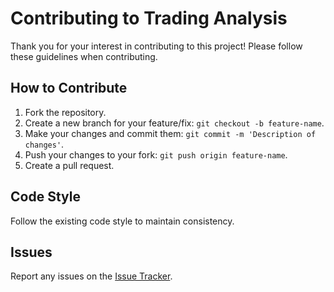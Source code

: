# Contributing to Trading Analysis

Thank you for your interest in contributing to this project! Please follow these guidelines when contributing.

## How to Contribute

1. Fork the repository.
2. Create a new branch for your feature/fix: `git checkout -b feature-name`.
3. Make your changes and commit them: `git commit -m 'Description of changes'`.
4. Push your changes to your fork: `git push origin feature-name`.
5. Create a pull request.

## Code Style

Follow the existing code style to maintain consistency.

## Issues

Report any issues on the [Issue Tracker](https://github.com/pdiveesh/stock-signal-generator/issues).
